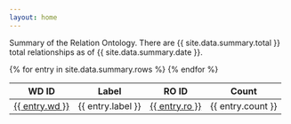 ```yaml
---
layout: home
---
```

Summary of the Relation Ontology. There are {{ site.data.summary.total }}
total relationships as of {{ site.data.summary.date }}.

<table>
<thead>
<tr>
    <th>WD ID</th>
    <th>Label</th>
    <th>RO ID</th>
    <th>Count</th>
</tr>
</thead>
<tbody>
{% for entry in site.data.summary.rows %}
    <tr>
        <td><a href="https://www.wikidata.org/wiki/Property:{{ entry.wd }}">{{ entry.wd }}</a></td>
        <td>{{ entry.label }}</td>
        <td><a href="https://www.ebi.ac.uk/ols/ontologies/ro/properties?iri=http://purl.obolibrary.org/obo/{{ entry.ro }}">{{ entry.ro }}</a></td>
        <td align="right">{{ entry.count }}</td>
    </tr>
{% endfor %}
</tbody>
</table>
